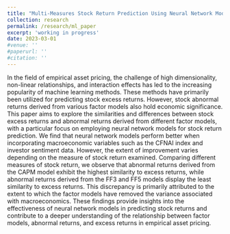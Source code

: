 ```yaml
---
title: "Multi-Measures Stock Return Prediction Using Neural Network Models"
collection: research
permalink: /research/ml_paper
excerpt: 'working in progress'
date: 2023-03-01
#venue: ''
#paperurl: ''
#citation: ''
---
```

In the field of empirical asset pricing, the challenge of high dimensionality, non-linear relationships, and interaction effects has led to the increasing popularity of machine learning methods. These methods have primarily been utilized for predicting stock excess returns. However, stock abnormal returns derived from various factor models also hold economic significance. This paper aims to explore the similarities and differences between stock excess returns and abnormal returns derived from different factor models, with a particular focus on employing neural network models for stock return prediction. We find that neural network models perform better when incorporating macroeconomic variables such as the CFNAI index and investor sentiment data. However, the extent of improvement varies depending on the measure of stock return examined. Comparing different measures of stock return, we observe that abnormal returns derived from the CAPM model exhibit the highest similarity to excess returns, while abnormal returns derived from the FF3 and FF5 models display the least similarity to excess returns. This discrepancy is primarily attributed to the extent to which the factor models have removed the variance associated with macroeconomics. These findings provide insights into the effectiveness of neural network models in predicting stock returns and contribute to a deeper understanding of the relationship between factor models, abnormal returns, and excess returns in empirical asset pricing.

